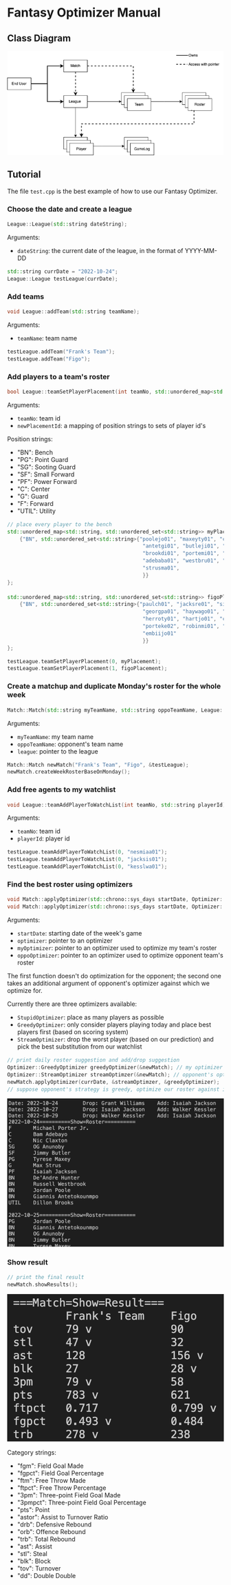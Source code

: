# Fantasy Optimizer Manual

## Class Diagram

![we lost it, my deer image](image/arch.png)

## Tutorial

The file ```test.cpp``` is the best example of how to use our Fantasy Optimizer.

### Choose the date and create a league
```c++
League::League(std::string dateString);
```
Arguments:
- ```dateString```: the current date of the league, in the format of YYYY-MM-DD

``` c++
std::string currDate = "2022-10-24";
League::League testLeague(currDate);
```

### Add teams
```c++
void League::addTeam(std::string teamName);
```
Arguments:
- ```teamName```: team name

``` c++
testLeague.addTeam("Frank's Team");
testLeague.addTeam("Figo");
```

### Add players to a team's roster
```c++
bool League::teamSetPlayerPlacement(int teamNo, std::unordered_map<std::string, std::unordered_set<std::string>> newPlacementId);
```
Arguments:
- ```teamNo```: team id
- ```newPlacementId```: a mapping of position strings to sets of player id's

Position strings:
- "BN": Bench
- "PG": Point Guard
- "SG": Sooting Guard
- "SF": Small Forward
- "PF": Power Forward
- "C": Center
- "G": Guard
- "F": Forward
- "UTIL": Utility

``` c++
// place every player to the bench
std::unordered_map<std::string, std::unordered_set<std::string>> myPlacement {
    {"BN", std::unordered_set<std::string>{"poolejo01", "maxeyty01", "claxtni01",
                                            "antetgi01", "butleji01", "huntede01",
                                            "brookdi01", "portemi01", "willigr01",
                                            "adebaba01", "westbru01", "anunoog01",
                                            "strusma01", 
                                            }}
};

std::unordered_map<std::string, std::unordered_set<std::string>> figoPlacement {
    {"BN", std::unordered_set<std::string>{"paulch01", "jacksre01", "simonan01",
                                            "georgpa01", "haywago01", "valanjo01",
                                            "herroty01", "hartjo01", "carusal01",
                                            "porteke02", "robinmi01", "garubus01",
                                            "embiijo01"
                                            }}
};
```

```c++
testLeague.teamSetPlayerPlacement(0, myPlacement);
testLeague.teamSetPlayerPlacement(1, figoPlacement);
```

### Create a matchup and duplicate Monday's roster for the whole week
```c++
Match::Match(std::string myTeamName, std::string oppoTeamName, League::League* league);
```
Arguments:
- ```myTeamName```: my team name
- ```oppoTeamName```: opponent's team name
- ```league```: pointer to the league

``` c++
Match::Match newMatch("Frank's Team", "Figo", &testLeague);
newMatch.createWeekRosterBaseOnMonday();
```

### Add free agents to my watchlist
```c++
void League::teamAddPlayerToWatchList(int teamNo, std::string playerId);
```
Arguments:
- ```teamNo```: team id
- ```playerId```: player id

``` c++
testLeague.teamAddPlayerToWatchList(0, "nesmiaa01");
testLeague.teamAddPlayerToWatchList(0, "jacksis01");
testLeague.teamAddPlayerToWatchList(0, "kesslwa01");
```

### Find the best roster using optimizers
```c++
void Match::applyOptimizer(std::chrono::sys_days startDate, Optimizer::BaseOptimizer* optimizer);
void Match::applyOptimizer(std::chrono::sys_days startDate, Optimizer::BaseOptimizer* myOptimizer, Optimizer::BaseOptimizer* oppoOptimizer);
```
Arguments:
- ```startDate```: starting date of the week's game
- ```optimizer```: pointer to an optimizer
- ```myOptimizer```: pointer to an optimizer used to optimize my team's roster
- ```oppoOptimizer```: pointer to an optimizer used to optimize opponent team's roster

The first function doesn't do optimization for the opponent; the second one takes an additional argument of opponent's optimizer against which we optimize for.

Currently there are three optimizers available:
- ```StupidOptimizer```: place as many players as possible
- ```GreedyOptimizer```: only consider players playing today and place best players first (based on scoring  system)
- ```StreamOptimizer```: drop the worst player (based on our prediction) and pick the best substitution from our watchlist

``` c++
// print daily roster suggestion and add/drop suggestion
Optimizer::GreedyOptimizer greedyOptimizer(&newMatch); // my optimizer
Optimizer::StreamOptimizer streamOptimzer(&newMatch); // opponent's optimizer
newMatch.applyOptimizer(currDate, &streamOptimzer, &greedyOptimizer);
// suppose opponent's strategy is greedy, optimize our roster against it
```
![we lost it, my deer image](image/rosterSuggestions.png)

### Show result
``` c++
// print the final result
newMatch.showResults();
```
![we lost it, my deer image](image/showResult.png)

Category strings:
- "fgm": Field Goal Made
- "fgpct": Field Goal Percentage
- "ftm": Free Throw Made
- "ftpct": Free Throw Percentage
- "3pm": Three-point Field Goal Made
- "3pmpct": Three-point Field Goal Percentage
- "pts": Point
- "astor": Assist to Turnover Ratio
- "drb": Defensive Rebound
- "orb": Offence Rebound
- "trb": Total Rebound
- "ast": Assist
- "stl": Steal
- "blk": Block
- "tov": Turnover
- "dd": Double Double
